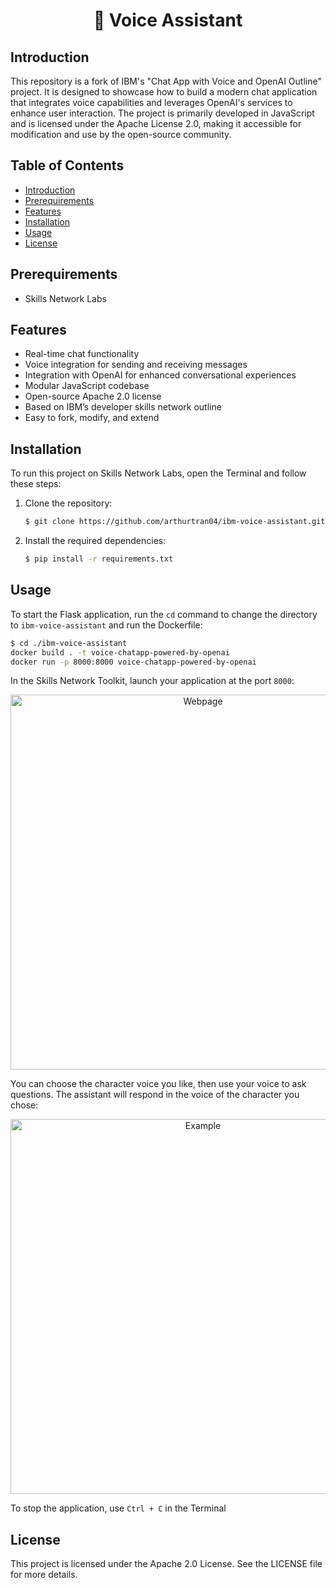 <h1 align="center">🎤 Voice Assistant</h1>

## Introduction

This repository is a fork of IBM's "Chat App with Voice and OpenAI Outline" project. It is designed to showcase how to build a modern chat application that integrates voice capabilities and leverages OpenAI's services to enhance user interaction. The project is primarily developed in JavaScript and is licensed under the Apache License 2.0, making it accessible for modification and use by the open-source community.

## Table of Contents

- [Introduction](#introduction)
- [Prerequirements](#prerequirements)
- [Features](#features)
- [Installation](#installation)
- [Usage](#usage)
- [License](#license)

## Prerequirements

- Skills Network Labs

## Features

- Real-time chat functionality
- Voice integration for sending and receiving messages
- Integration with OpenAI for enhanced conversational experiences
- Modular JavaScript codebase
- Open-source Apache 2.0 license
- Based on IBM’s developer skills network outline
- Easy to fork, modify, and extend

## Installation

To run this project on Skills Network Labs, open the Terminal and follow these steps:

1. Clone the repository:

    ```sh
    $ git clone https://github.com/arthurtran04/ibm-voice-assistant.git
    ```

2. Install the required dependencies:

    ```sh
    $ pip install -r requirements.txt
    ```

## Usage

To start the Flask application, run the `cd` command to change the directory to `ibm-voice-assistant` and run the Dockerfile:

   ```sh
   $ cd ./ibm-voice-assistant
   docker build . -t voice-chatapp-powered-by-openai
   docker run -p 8000:8000 voice-chatapp-powered-by-openai
   ```
In the Skills Network Toolkit, launch your application at the port `8000`:

<div align="center"><img width="600rem" alt="Webpage" src="https://github.com/user-attachments/assets/afaef88c-98fc-4c04-bf54-29f9cd4e2d91" /></div>

You can choose the character voice you like, then use your voice to ask questions. The assistant will respond in the voice of the character you chose:

<div align="center"><img width="600rem" alt="Example" src="https://github.com/user-attachments/assets/6fa5d8df-d5ca-4d17-969b-09fd847f5f39" /></div>

To stop the application, use `Ctrl + C` in the Terminal

## License

This project is licensed under the Apache 2.0 License. See the LICENSE file for more details.
